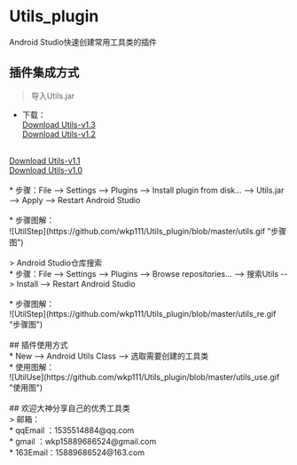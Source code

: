 # Utils_plugin   
Android Studio快速创建常用工具类的插件<br>
## 插件集成方式<br>
> 导入Utils.jar<br>
* 下载：<br/>
<a href="https://d1n3kg4j1bkixe.cloudfront.net/files/9898/37688/Utils.jar?updateId=37688&pluginId=9898">Download Utils-v1.3</a><br/>
<a href="https://d1n3kg4j1bkixe.cloudfront.net/files/9898/37688/Utils.jar?updateId=37688&pluginId=9898">Download Utils-v1.2</a>
<br/>
<a href="https://d1n3kg4j1bkixe.cloudfront.net/files/9898/37562/Utils.jar?updateId=37562&pluginId=9898">Download Utils-v1.1</a>
<br/>
<a href="https://d1n3kg4j1bkixe.cloudfront.net/files/9898/37505/Utils.jar?updateId=37505&pluginId=9898">Download Utils-v1.0</a>
<br/><br/>
* 步骤：File --> Settings --> Plugins --> Install plugin from disk... --> Utils.jar --> Apply --> Restart Android Studio
<br><br>
* 步骤图解：<br>
![UtilStep](https://github.com/wkp111/Utils_plugin/blob/master/utils.gif "步骤图") 
<br><br>
> Android Studio仓库搜索<br>
* 步骤：File --> Settings --> Plugins --> Browse repositories... --> 搜索Utils --> Install --> Restart Android Studio<br><br>
* 步骤图解：<br>
![UtilStep](https://github.com/wkp111/Utils_plugin/blob/master/utils_re.gif "步骤图") <br><br>
## 插件使用方式<br>
* New --> Android Utils Class --> 选取需要创建的工具类<br>
* 使用图解：<br>
![UtilUse](https://github.com/wkp111/Utils_plugin/blob/master/utils_use.gif "使用图") <br><br>
## 欢迎大神分享自己的优秀工具类<br>
> 邮箱：<br>
* qqEmail ：1535514884@qq.com<br>
* gmail   ：wkp15889686524@gmail.com<br>
* 163Email：15889686524@163.com
